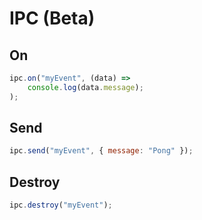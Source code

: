 # IPC (Beta)

## On

```js
ipc.on("myEvent", (data) =>
    console.log(data.message);
);
```

## Send

```js
ipc.send("myEvent", { message: "Pong" });
```

## Destroy

```js
ipc.destroy("myEvent");
```